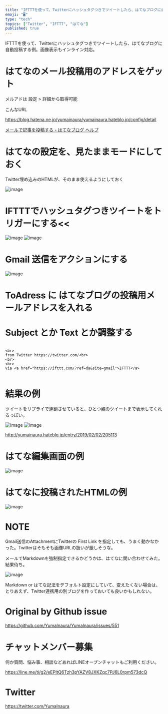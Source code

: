 ```yaml
---
title: "IFTTTを使って、Twitterにハッシュタグつきでツイートしたら、はてなブログに自動投稿する例。画像表示もインライン対応。"
emoji: "🖥"
type: "tech"
topics: ["Twitter", "IFTTT", "はてな"]
published: true
---
```


IFTTTを使って、Twitterにハッシュタグつきでツイートしたら、はてなブログに自動投稿する例。画像表示もインライン対応。

# はてなのメール投稿用のアドレスをゲット

メルアドは 設定 > 詳細から取得可能

こんなURL

https://blog.hatena.ne.jp/yumainaura/yumainaura.hateblo.jp/config/detail

[メールで記事を投稿する - はてなブログ ヘルプ](http://help.hatenablog.com/entry/mailpost)


# はてなの設定を、見たままモードにしておく

Twitter埋め込みのHTMLが、そのまま使えるようにしておく

![image](https://user-images.githubusercontent.com/13635059/52164053-9e572180-272e-11e9-9539-258d0f0ed6fc.png)

# IFTTTでハッシュタグつきツイートをトリガーにする<<

![image](https://user-images.githubusercontent.com/13635059/52163983-f2153b00-272d-11e9-9bca-ffd36f754dac.png)
![image](https://user-images.githubusercontent.com/13635059/52163992-0fe2a000-272e-11e9-9227-c74771a3c717.png)


# Gmail 送信をアクションにする

![image](https://user-images.githubusercontent.com/13635059/52163996-1e30bc00-272e-11e9-8046-53caf088e99e.png)

# ToAdress に はてなブログの投稿用メールアドレスを入れる




# Subject とか Text とか調整する

```

```

```
<br>
from Twitter https://twitter.com/<br>
<br>
<br>
via <a href="https://ifttt.com/?ref=da&site=gmail">IFTTT</a>


```

# 結果の例

ツイートをリプライで連鎖させていると、ひとつ親のツイートまで表示してくれるっぽい。


![image](https://user-images.githubusercontent.com/13635059/52164078-06a60300-272f-11e9-9d37-7b198f4b5088.png)
![image](https://user-images.githubusercontent.com/13635059/52164079-07d73000-272f-11e9-8c58-ae21efd98188.png)

http://yumainaura.hateblo.jp/entry/2019/02/02/205113

# はてな編集画面の例

![image](https://user-images.githubusercontent.com/13635059/52164072-ee35e880-272e-11e9-902a-83195ca9634a.png)

# はてなに投稿されたHTMLの例

![image](https://user-images.githubusercontent.com/13635059/52164069-de1e0900-272e-11e9-94c4-6a635fc1c8b7.png)

# NOTE

Gmail送信のAttachmentにTwitterの First Link を指定しても、うまく動かなかった。Twitterはそもそも画像URLの扱いが厳しそうな。

メールでMarkdownを強制指定できるかどうかは、はてなに問い合わせてみた。結果待ち。

![image](https://user-images.githubusercontent.com/13635059/52164091-508ee900-272f-11e9-8c12-9bd292487f68.png)

Markdown or はてな記法をデフォルト設定にしていて、変えたくない場合は、とりあえず、Twitter連携用の別ブログを作っておいても良いかもしれない。


# Original by Github issue

https://github.com/YumaInaura/YumaInaura/issues/551








<!-- Update From Qiita API -->

# チャットメンバー募集


何か質問、悩み事、相談などあればLINEオープンチャットもご利用ください。

https://line.me/ti/g2/eEPltQ6Tzh3pYAZV8JXKZqc7PJ6L0rpm573dcQ





# Twitter


https://twitter.com/YumaInaura


<!-- Update From Qiita API -->


